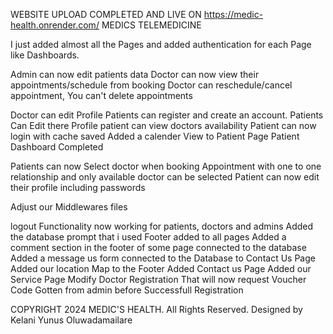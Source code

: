 WEBSITE UPLOAD COMPLETED AND LIVE ON https://medic-health.onrender.com/
MEDICS TELEMEDICINE

I just added almost all the Pages and added authentication for each Page like Dashboards.

Admin can now edit patients data
Doctor can now view their appointments/schedule from booking
Doctor can reschedule/cancel appointment, You can't delete appointments

Doctor can edit Profile
Patients can register and create an account.
Patients Can Edit there Profile
patient can view doctors availability
Patient can now login with cache saved
Added a calender View to Patient Page
Patient Dashboard Completed



Patients can now Select doctor when booking Appointment with one to one relationship and only available doctor can be selected
Patient can now edit their profile including passwords

Adjust our Middlewares files

logout Functionality now working for patients, doctors and admins
Added the database prompt that i used
Footer added to all pages
Added a comment section in the footer of some page connected to the database
Added a message us form connected to the Database to Contact Us Page
Added our location Map to the Footer
Added Contact us Page
Added our Service Page
Modify Doctor Registration That will now request Voucher Code Gotten from admin before Successfull Registration


COPYRIGHT 2024 MEDIC'S HEALTH. All Rights Reserved.
Designed by Kelani Yunus Oluwadamailare